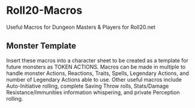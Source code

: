 # Roll20-Macros
Useful Macros for Dungeon Masters &amp; Players for Roll20.net


## Monster Template
Insert these macros into a character sheet to be created as a template for future monsters as TOKEN ACTIONS. Macros can be made in multiple to handle monster Actions, Reactions, Traits, Spells, Legendary Actions, and number of Legendary Actions able to use. Other useful macros include Auto-Initiative rolling, complete Saving Throw rolls, Stats/Damage Resistance/Immunities information whispering, and private Perception rolling.
